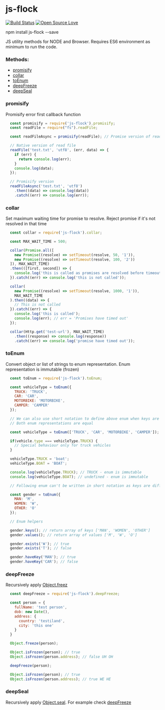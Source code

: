 # js-flock

[![Build Status](https://travis-ci.org/snovakovic/js-flock.svg?branch=master)](https://travis-ci.org/snovakovic/js-flock)
[![Open Source Love](https://badges.frapsoft.com/os/v1/open-source.svg?v=103)](https://opensource.org/)

npm install js-flock --save

JS utility methods for NODE and Browser. Requires ES6 environment as minimum to run the code.

### Methods:

- [promisify](#promisify)
- [collar](#collar)
- [toEnum](#toenum)
- [deepFreeze](#deepfreeze)
- [deepSeal](#deepseal)

### promisify

Promisify error first callback function

```javascript
  const promisify = require('js-flock').promisify;
  const readFile = require("fs").readFile;

  const readFileAsync = promisify(readFile); // Promise version of read file

  // Native version of read file
  readFile('test.txt', 'utf8', (err, data) => {
    if (err) {
      return console.log(err);
    }
    console.log(data);
  });

  // Promisify version
  readFileAsync('test.txt', 'utf8')
    .then((data) => console.log(data))
    .catch((err) => console.log(err));
```

### collar

Set maximum waiting time for promise to resolve.
Reject promise if it's not resolved in that time

```javascript
  const collar = require('js-flock').collar;

  const MAX_WAIT_TIME = 500;

  collar(Promise.all([
    new Promise((resolve) => setTimeout(resolve, 50, '1')),
    new Promise((resolve) => setTimeout(resolve, 100, '2'))
  ]), MAX_WAIT_TIME)
  .then(([first, second]) => {
    console.log('this is called as promises are resolved before timeout')
  }).catch((err) => console.log('this is not called'));

  collar(
    new Promise((resolve) => setTimeout(resolve, 1000, '1')),
    MAX_WAIT_TIME
  ).then((data) => {
    // This is not called
  }).catch((err) => {
    console.log('this is called');
    console.log(err); // err = 'Promises have timed out'
  });

  collar(Http.get('test-url'), MAX_WAIT_TIME)
    .then((response) => console.log(response))
    .catch((err) => console.log('promise have timed out'));
```

### toEnum

Convert object or list of strings to enum representation. Enum representation is immutable (frozen)

```javascript
  const toEnum = require('js-flock').toEnum;

  const vehicleType = toEnum({
    TRUCK: 'TRUCK',
    CAR: 'CAR',
    MOTORBIKE: 'MOTORBIKE',
    CAMPER: 'CAMPER'
  });

  // We can also use short notation to define above enum when keys are equal to values.
  // Both enum representations are equal

  const vehicleType = toEnum(['TRUCK', 'CAR', 'MOTORBIKE', 'CAMPER']);

  if(vehicle.type === vehicleType.TRUCK) {
    // Special behaviour only for truck vehicles
  }

  vehicleType.TRUCK = 'boat';
  vehicleType.BOAT = 'BOAT';

  console.log(vehicleType.TRUCK); // TRUCK - enum is immutable
  console.log(vehicleType.BOAT); // undefined - enum is immutable

  // Following enum can't be written in short notation as keys are different then values

  const gender = toEnum({
    MAN: 'M',
    WOMEN: 'W',
    OTHER: 'O'
  });

  // Enum helpers

  gender.keys(); // return array of keys ['MAN', 'WOMEN', 'OTHER']
  gender.values(); // return array of values ['M', 'W', 'O']

  gender.exists('W'); // true
  gender.exists('T'); // false

  gender.haveKey('MAN'); // true
  gender.haveKey('CAR'); // false
```

### deepFreeze

Recursively apply [Object.freez](https://developer.mozilla.org/en-US/docs/Web/JavaScript/Reference/Global_Objects/Object/freeze)

```javascript
  const deepFreeze = require('js-flock').deepFreeze;

  const person = {
    fullName: 'test person',
    dob: new Date(),
    address: {
      country: 'testiland',
      city: 'this one'
    }
  }

  Object.freeze(person);

  Object.isFrozen(person); // true
  Object.isFrozen(person.address); // false UH OH

  deepFreeze(person);

  Object.isFrozen(person); // true
  Object.isFrozen(person.address); // true WE HE
```

### deepSeal

Recursively apply [Object.seal](https://developer.mozilla.org/en-US/docs/Web/JavaScript/Reference/Global_Objects/Object/seal).
For example check [deepFreeze](###deepFreeze)
